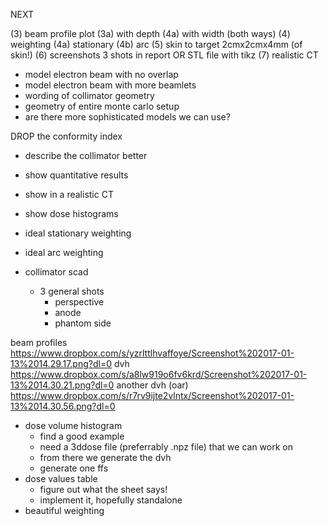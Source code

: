 NEXT

(3) beam profile plot
	(3a) with depth
	(4a) with width (both ways)
(4) weighting
	(4a) stationary
	(4b) arc
(5) skin to target
	2cmx2cmx4mm (of skin!)
(6) screenshots
	3 shots in report OR STL file with tikz
(7) realistic CT


- model electron beam with no overlap
- model electron beam with more beamlets
- wording of collimator geometry
- geometry of entire monte carlo setup
- are there more sophisticated models we can use?



DROP the conformity index

- describe the collimator better
- show quantitative results
- show in a realistic CT
- show dose histograms
- ideal stationary weighting
- ideal arc weighting


- collimator scad
	- 3 general shots
		- perspective
		- anode
		- phantom side

beam profiles
	https://www.dropbox.com/s/yzrlttlhvaffoye/Screenshot%202017-01-13%2014.29.17.png?dl=0
dvh
	https://www.dropbox.com/s/a8lw919o6fv6krd/Screenshot%202017-01-13%2014.30.21.png?dl=0
another dvh (oar)
	https://www.dropbox.com/s/r7rv9ijte2vlntx/Screenshot%202017-01-13%2014.30.56.png?dl=0
- dose volume histogram
	- find a good example
	- need a 3ddose file (preferrably .npz file) that we can work on
	- from there we generate the dvh
	- generate one ffs
- dose values table
	- figure out what the sheet says!
	- implement it, hopefully standalone
- beautiful weighting
